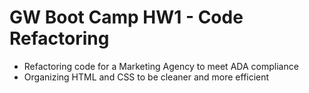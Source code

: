 # GW Boot Camp HW1 - Code Refactoring
* Refactoring code for a Marketing Agency to meet ADA compliance
* Organizing HTML and CSS to be cleaner and more efficient
